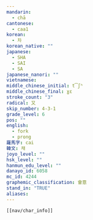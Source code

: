 ```yaml
---
mandarin:
  - chā
cantonese:
  - caa1
korean:
  - 차
korean_native: ""
japanese:
  - SHA
  - SAI
  - SA
japanese_nanori: ""
vietnamese:
middle_chinese_initial: t͡ʃʰ
middle_chinese_final: ɣɛ
stroke_count: "3"
radical: 又
skip_number: 4-3-1
grade_level: 6
pos: ""
english:
  - fork
  - prong
羅馬字: cai
韓文: 채
joyo_level: ""
hsk_level: ""
hanmun_edu_level: ""
danayo_id: 6058
mc_id: 4244
graphemic_classification: 會意
stand_in: "TRUE"
aliases:
---
```

```meta-bind-embed
[[nav/char_info]]
```